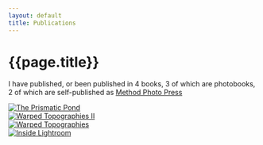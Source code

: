```yaml
---
layout: default
title: Publications
---
```


# {{page.title}}

I have published, or been published in 4 books, 3 of which are photobooks, 2 of which are self-published as [Method Photo Press](https://methodphotopress.uk)

<div class="grid">
   <div>
   		<a href="publications/the-prismatic-pond">
			<img src="/method/assets/thumbs/the-prismatic-pond.webp" alt="The Prismatic Pond" />
		</a>
   	</div>
   <div>
  	 <a href="publications/warped-topographies-ii">
			<img src="/method/assets/thumbs/warped-topographies-ii.webp" alt="Warped Topographies II" />
		</a>
  	</div>
   <div>
   		<a href="publications/warped-topographies">
			<img src="/method/assets/thumbs/warped-topographies.webp" alt="Warped Topographies" />
		</a>
	</div>
	<div>
		<a href="publications/inside-lightroom">
			<img src="/method/assets/thumbs/inside-lightroom.webp" alt="Inside Lightroom" />
		</a>
	</div>
</div>